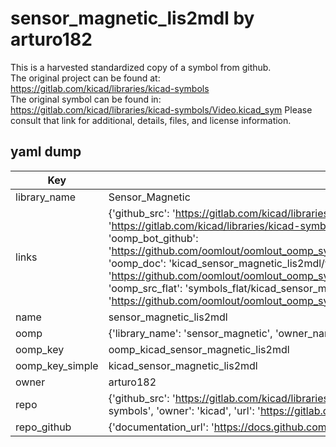 # sensor_magnetic_lis2mdl by arturo182  
This is a harvested standardized copy of a symbol from github.  
The original project can be found at:  
https://gitlab.com/kicad/libraries/kicad-symbols  
The original symbol can be found in:
https://gitlab.com/kicad/libraries/kicad-symbols/Video.kicad_sym
Please consult that link for additional, details, files, and license information.  
## yaml dump  
| Key | Value |  
| --- | --- |  
| library_name | Sensor_Magnetic |  
| links | {'github_src': 'https://gitlab.com/kicad/libraries/kicad-symbols/Video.kicad_sym', 'github_src_repo': 'https://gitlab.com/kicad/libraries/kicad-symbols', 'oomp_bot': 'kicad_sensor_magnetic_lis2mdl/working', 'oomp_bot_github': 'https://github.com/oomlout/oomlout_oomp_symbol_bot/tree/main/kicad_sensor_magnetic_lis2mdl/working', 'oomp_doc': 'kicad_sensor_magnetic_lis2mdl/working', 'oomp_doc_github': 'https://github.com/oomlout/oomlout_oomp_symbol_doc/tree/main/kicad_sensor_magnetic_lis2mdl/working', 'oomp_src_flat': 'symbols_flat/kicad_sensor_magnetic_lis2mdl/working', 'oomp_src_flat_github': 'https://github.com/oomlout/oomlout_oomp_symbol_src/tree/main/kicad_sensor_magnetic_lis2mdl/working'} |  
| name | sensor_magnetic_lis2mdl |  
| oomp | {'library_name': 'sensor_magnetic', 'owner_name': 'kicad', 'symbol_name': 'sensor_magnetic_lis2mdl'} |  
| oomp_key | oomp_kicad_sensor_magnetic_lis2mdl |  
| oomp_key_simple | kicad_sensor_magnetic_lis2mdl |  
| owner | arturo182 |  
| repo | {'github_src': 'https://gitlab.com/kicad/libraries/kicad-symbols/Video.kicad_sym', 'name': 'libraries/kicad-symbols', 'owner': 'kicad', 'url': 'https://gitlab.com/kicad/libraries/kicad-symbols'} |  
| repo_github | {'documentation_url': 'https://docs.github.com/rest/repos/repos#get-a-repository', 'message': 'Not Found'} |  


